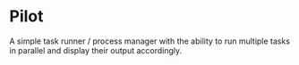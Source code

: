# Pilot
A simple task runner / process manager with the ability to run multiple tasks in parallel and display their output accordingly.
